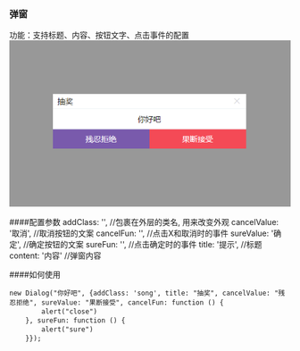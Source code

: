 ### 弹窗
功能：支持标题、内容、按钮文字、点击事件的配置
![image](https://github.com/BabyLian/dialog/blob/master/screenshots.png)

####配置参数
  addClass: '', //包裹在外层的类名, 用来改变外观
  cancelValue: '取消', //取消按钮的文案
  cancelFun: '', //点击X和取消时的事件
  sureValue: '确定', //确定按钮的文案
  sureFun: '', //点击确定时的事件
  title: '提示', //标题
  content: '内容' //弹窗内容
  
####如何使用
```
new Dialog("你好吧", {addClass: 'song', title: "抽奖", cancelValue: "残忍拒绝", sureValue: "果断接受", cancelFun: function () {
        alert("close")
    }, sureFun: function () {
        alert("sure")
    }});

```
